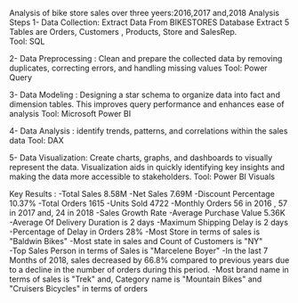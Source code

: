 Analysis of bike store sales over three yeers:2016,2017 and,2018
Analysis Steps 
1- Data Collection: 
Extract Data From BIKESTORES Database 
Extract 5 Tables are Orders, Customers , Products, Store and SalesRep.  
Tool: SQL 

2- Data Preprocessing : Clean and prepare the collected data by removing duplicates, correcting errors, and handling missing values 
Tool: Power Query 

3- Data Modeling : Designing a star schema to organize data into fact and dimension tables. This improves query performance and enhances ease of analysis
Tool: Microsoft Power BI 


4- Data Analysis : identify trends, patterns, and correlations within the sales data
Tool: DAX 


5- Data Visualization: Create charts, graphs, and dashboards to visually represent the data. Visualization aids in quickly identifying key insights and making the data more accessible to stakeholders.
Tool: Power BI Visuals 



Key Results : 
-Total Sales   8.58M
-Net Sales   7.69M
-Discount Percentage  10.37%
-Total Orders   1615
-Units Sold    4722
-Monthly Orders  56 in 2016 , 57 in 2017 and, 24 in 2018
-Sales Growth Rate 
-Average Purchase Value    5.36K
-Average Of Delivery Duration is 2 days
-Maximum Shipping Delay is 2 days
-Percentage of Delay in Orders    28%
-Most Store in terms of sales is "Baldwin Bikes"
-Most state in sales and Count of Customers is "NY"  
-Top Sales Person in terms of Sales is  "Marcelene Boyer" 
-In the last 7 Months of 2018, sales decreased by 66.8% compared to previous years due to a decline in the number of orders during this period.
-Most brand name in terms of sales is "Trek" and, Category name is "Mountain Bikes" and "Cruisers Bicycles" in terms of orders





